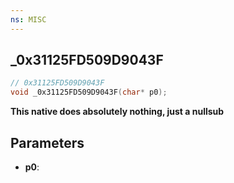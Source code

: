 ```yaml
---
ns: MISC
---
```

## _0x31125FD509D9043F

```c
// 0x31125FD509D9043F
void _0x31125FD509D9043F(char* p0);
```

**This native does absolutely nothing, just a nullsub**

## Parameters
* **p0**: 

